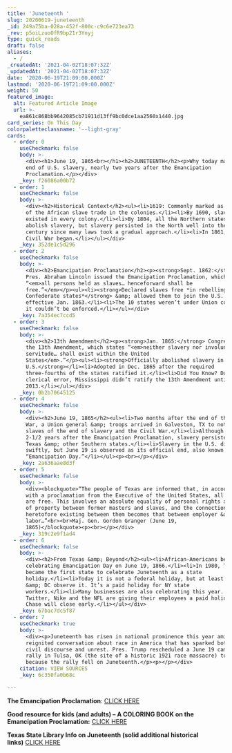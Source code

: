 ```yaml
---
title: 'Juneteenth '
slug: 20200619-juneteenth
_id: 249a75ba-028a-452f-800c-c9c6e723ea73
_rev: p5oiLzuoOfR9bp21r3Ynyj
type: quick_reads
draft: false
aliases:
  - /
_createdAt: '2021-04-02T18:07:32Z'
_updatedAt: '2021-04-02T18:07:32Z'
date: '2020-06-19T21:09:00.000Z'
lastmod: '2020-06-19T21:09:00.000Z'
weight: 50
featured_image:
  alt: Featured Article Image
  url: >-
    ea861c868bb9642085cb71911d13ff9bc0dce1aa2560x1440.jpg
card_series: On This Day
colorpaletteclassname: '--light-gray'
cards:
  - order: 0
    useCheckmark: false
    body: >-
      <div><h1>June 19, 1865<br></h1><h2>JUNETEENTH</h2><p>Why today marks the
      end of U.S. slavery, nearly two years after the Emancipation
      Proclamation.</p></div>
    _key: f26086a00b72
  - order: 1
    useCheckmark: false
    body: >-
      <div><h2>Historical Context</h2><ul><li>1619: Commonly marked as the start
      of the African slave trade in the colonies.</li><li>By 1690, slaves
      existed in every colony.</li><li>By 1804, all the Northern states voted to
      abolish slavery, but slavery persisted in the North well into the 19th
      century since many laws took a gradual approach.</li><li>In 1861, the
      Civil War began.</li></ul></div>
    _key: 352de1c5d296
  - order: 2
    useCheckmark: false
    body: >-
      <div><h2>Emancipation Proclamation</h2><p><strong>Sept. 1862:</strong>
      Pres. Abraham Lincoln issued the Emancipation Proclamation, which states
      “<em>all persons held as slaves… henceforward shall be
      free.”</em></p><ul><li><strong>Declared slaves free *in rebelling
      Confederate states*</strong> &amp; allowed them to join the U.S. military,
      effective Jan. 1863.</li><li>The 10 states weren’t under Union control, so
      it couldn’t be enforced.</li></ul></div>
    _key: 7a354ec7ccd5
  - order: 3
    useCheckmark: false
    body: >-
      <div><h2>13th Amendment</h2><p><strong>Jan. 1865:</strong> Congress passed
      the 13th Amendment, which states “<em>neither slavery nor involuntary
      servitude… shall exist within the United
      States</em>.”</p><ul><li><strong>Officially abolished slavery in the
      U.S.</strong></li><li>Adopted in Dec. 1865 after the required
      three-fourths of the states ratified it.</li><li>Did You Know? Due to a
      clerical error, Mississippi didn’t ratify the 13th Amendment until
      2013.</li></ul></div>
    _key: 0b2b70645125
  - order: 4
    useCheckmark: false
    body: >-
      <div><h2>June 19, 1865</h2><ul><li>Two months after the end of the Civil
      War, a Union general &amp; troops arrived in Galveston, TX to notify
      slaves of the end of slavery and the Civil War.</li><li>Although it was
      2-1/2 years after the Emancipation Proclamation, slavery persisted in
      Texas &amp; other Southern states.</li><li>Slavery in the U.S. didn’t end
      swiftly, but June 19 is observed as its official end, also known as
      “Emancipation Day.”</li></ul><p><br></p></div>
    _key: 2a636aae8d3f
  - order: 5
    useCheckmark: false
    body: >-
      <div><blockquote>“The people of Texas are informed that, in accordance
      with a proclamation from the Executive of the United States, all slaves
      are free. This involves an absolute equality of personal rights and rights
      of property between former masters and slaves, and the connection
      heretofore existing between them becomes that between employer &amp; hired
      labor…”<br><br>Maj. Gen. Gordon Granger (June 19,
      1865)</blockquote><p><br></p></div>
    _key: 319c2e9f1ad4
  - order: 6
    useCheckmark: false
    body: >-
      <div><h2>From Texas &amp; Beyond</h2><ul><li>African-Americans began
      celebrating Emancipation Day on June 19, 1866.</li><li>In 1980, Texas
      became the first state to celebrate Juneteenth as a state
      holiday.</li><li>Today it is not a federal holiday, but at least 45 states
      &amp; DC observe it. It’s a paid holiday for NY state
      workers.</li><li>Many businesses are also celebrating this year. Ex:
      Twitter, Nike and the NFL are giving their employees a paid holiday, and
      Chase will close early.</li></ul></div>
    _key: 67bac7dc5f87
  - order: 7
    useCheckmark: true
    body: >-
      <div><p>Juneteenth has risen in national prominence this year amid a
      reignited conversation about race in America that has sparked both fervent
      civil discourse and unrest. Pres. Trump rescheduled a June 19 campaign
      rally in Tulsa, OK (the site of a historic 1921 race massacre) to June 20
      because the rally fell on Juneteenth.</p><p></p></div>
    citation: VIEW SOURCES
    _key: 6c350fa0b68c

---
```

**The Emancipation Proclamation**: [CLICK HERE](https://www.archives.gov/exhibits/featured-documents/emancipation-proclamation)

**Good resource for kids (and adults) – A COLORING BOOK on the Emancipation Proclamation:** [CLICK HERE](https://www.archives.gov/files/publications/kids/emancipation-proclamation-coloring-book.pdf)

**Texas State Library Info on Juneteenth (solid additional historical links)** [CLICK HERE](https://www.tsl.texas.gov/ref/abouttx/juneteenth.html)